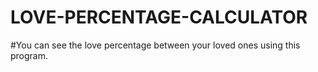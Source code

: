 # LOVE-PERCENTAGE-CALCULATOR

#You can see the love percentage between your loved ones using this program.
